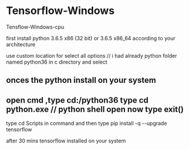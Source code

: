 # Tensorflow-Windows
Tensflow-Windows-cpu


first install python 3.6.5 x86 (32 bit) or 3.6.5 x86_64 according to your architecture

use custom location for select all options 
// i had already python folder named python36 in c directory and select

onces the python install on your system 
-------------------------------------------------------------------------
open cmd ,type cd:/python36 
type cd python.exe 
// python shell open 
now type exit()
---------------------------------------------------------------------------
type cd Scripts in command and then type pip install -q --upgrade tensorflow


after 30 mins tensorflow installed on your system
